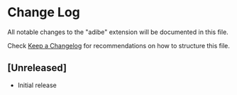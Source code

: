# Change Log

All notable changes to the "adibe" extension will be documented in this file.

Check [Keep a Changelog](http://keepachangelog.com/) for recommendations on how to structure this file.

## [Unreleased]

- Initial release
